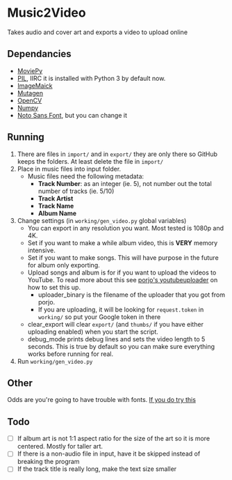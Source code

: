 # Music2Video
Takes audio and cover art and exports a video to upload online

## Dependancies
- [MoviePy](https://github.com/Zulko/moviepy)
- [PIL](https://pillow.readthedocs.io/en/stable/), IIRC it is installed with Python 3 by default now.
- [ImageMaick](https://www.imagemagick.org/script/index.php)
- [Mutagen](https://github.com/llogiq/mutagen)
- [OpenCV](https://pypi.org/project/opencv-python/)
- [Numpy](https://www.numpy.org/)
- [Noto Sans Font](https://www.google.com/get/noto/), but you can change it

## Running
1. There are files in `import/` and in `export/` they are only there so GitHub keeps the folders. At least delete the file in `import/`
2. Place in music files into input folder.
   - Music files need the following metadata:
     - **Track Number**: as an integer (ie. 5), not number out the total number of tracks (ie. 5/10)
     - **Track Artist**
     - **Track Name**
     - **Album Name**
3. Change settings (in `working/gen_video.py` global variables)
   - You can export in any resolution you want. Most tested is 1080p and 4K.
   - Set if you want to make a while album video, this is **VERY** memory intensive.
   - Set if you want to make songs. This will have purpose in the future for album only exporting.
   - Upload songs and album is for if you want to upload the videos to YouTube. To read more about this see [porjo's youtubeuploader](https://github.com/porjo/youtubeuploader) on how to set this up.
     - uploader_binary is the filename of the uploader that you got from porjo.
     - If you are uploading, it will be looking for `request.token` in `working/` so put your Google token in there
   - clear_export will clear `export/` (and `thumbs/` if you have either uploading enabled) when you start the script.
   - debug_mode prints debug lines and sets the video length to 5 seconds. This is true by default so you can make sure everything works before running for real.
4. Run `working/gen_video.py`

## Other
Odds are you're going to have trouble with fonts. [If you do try this](https://martin-thoma.com/add-a-new-font-to-imagemagick/)

## Todo
- [ ] If album art is not 1:1 aspect ratio for the size of the art so it is more centered. Mostly for taller art.
- [ ] If there is a non-audio file in input, have it be skipped instead of breaking the program
- [ ] If the track title is really long, make the text size smaller
